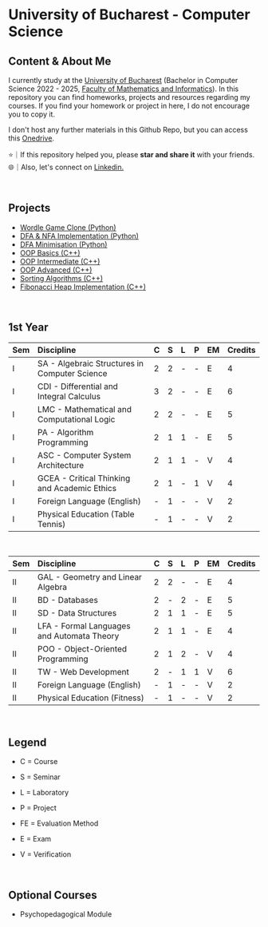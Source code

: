 # University of Bucharest - Computer Science

## Content & About Me

I currently study at the [University of Bucharest](https://unibuc.ro/student-ub/) (Bachelor in Computer Science 2022 - 2025, [Faculty of Mathematics and Informatics](https://fmi.unibuc.ro/)). In this repository you can find homeworks, projects and resources regarding my courses. If you find your homework or project in here, I do not encourage you to copy it.

I don't host any further materials in this Github Repo, but you can access this [Onedrive](https://onedrive.live.com/?authkey=%21ADIdim6u6%5FcQOgU&id=B32B3D474907C551%2126888&cid=B32B3D474907C551).

⭐｜If this repository helped you, please **star and share it** with your friends. <br>
🌐｜Also, let's connect on [Linkedin.](https://www.linkedin.com/in/alxcraciun/) 

<br>

## Projects

- [Wordle Game Clone (Python)](https://github.com/alxcraciun/wordle)
- [DFA & NFA Implementation (Python)]()
- [DFA Minimisation (Python)](https://github.com/alxcraciun/dfa_minimisation)
- [OOP Basics (C++)]()
- [OOP Intermediate (C++)]()
- [OOP Advanced (C++)]()
- [Sorting Algorithms (C++)]()
- [Fibonacci Heap Implementation (C++)]()

<br>

## 1st Year

| Sem | Discipline                                    | C   | S   | L   | P   | EM  | Credits |
| :-- | :-------------------------------------------- | :-- | :-- | :-- | :-- | :-- | :------ |
| I   | SA - Algebraic Structures in Computer Science | 2   | 2   | \-  | \-  | E   | 4       |
| I   | CDI - Differential and Integral Calculus      | 3   | 2   | \-  | \-  | E   | 6       |
| I   | LMC - Mathematical and Computational Logic    | 2   | 2   | \-  | \-  | E   | 5       |
| I   | PA - Algorithm Programming                    | 2   | 1   | 1   | \-  | E   | 5       |
| I   | ASC - Computer System Architecture            | 2   | 1   | 1   | \-  | V   | 4       |
| I   | GCEA - Critical Thinking and Academic Ethics  | 2   | 1   | \-  | 1   | V   | 4       |
| I   | Foreign Language (English)                    | \-  | 1   | \-  | \-  | V   | 2       |
| I   | Physical Education (Table Tennis)             | \-  | 1   | \-  | \-  | V   | 2       |

<br>

| Sem | Discipline                                 | C   | S   | L   | P   | EM  | Credits |
| :-- | :----------------------------------------- | :-- | :-- | :-- | :-- | :-- | :------ |
| II  | GAL - Geometry and Linear Algebra          | 2   | 2   | \-  | \-  | E   | 4       |
| II  | BD - Databases                             | 2   | \-  | 2   | \-  | E   | 5       |
| II  | SD - Data Structures                       | 2   | 1   | 1   | \-  | E   | 5       |
| II  | LFA - Formal Languages and Automata Theory | 2   | 1   | 1   | \-  | E   | 4       |
| II  | POO - Object-Oriented Programming          | 2   | 1   | 2   | \-  | V   | 4       |
| II  | TW - Web Development                       | 2   | \-  | 1   | 1   | V   | 6       |
| II  | Foreign Language (English)                 | \-  | 1   | \-  | \-  | V   | 2       |
| II  | Physical Education (Fitness)               | \-  | 1   | \-  | \-  | V   | 2       |

<br>

## Legend

- C = Course
- S = Seminar
- L = Laboratory
- P = Project
  
- FE = Evaluation Method
- E = Exam
- V = Verification

<br>

## Optional Courses
- Psychopedagogical Module
